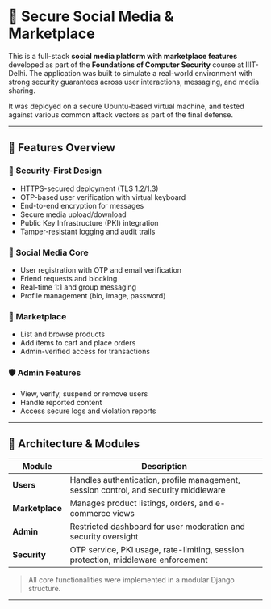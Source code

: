 # 🔐 Secure Social Media & Marketplace

This is a full-stack **social media platform with marketplace features** developed as part of the **Foundations of Computer Security** course at IIIT-Delhi. The application was built to simulate a real-world environment with strong security guarantees across user interactions, messaging, and media sharing.

It was deployed on a secure Ubuntu-based virtual machine, and tested against various common attack vectors as part of the final defense.

---

## 🚀 Features Overview

### 🔐 Security-First Design
- HTTPS-secured deployment (TLS 1.2/1.3)
- OTP-based user verification with virtual keyboard
- End-to-end encryption for messages
- Secure media upload/download
- Public Key Infrastructure (PKI) integration
- Tamper-resistant logging and audit trails

### 👥 Social Media Core
- User registration with OTP and email verification
- Friend requests and blocking
- Real-time 1:1 and group messaging
- Profile management (bio, image, password)

### 🛒 Marketplace
- List and browse products
- Add items to cart and place orders
- Admin-verified access for transactions

### 🛡️ Admin Features
- View, verify, suspend or remove users
- Handle reported content
- Access secure logs and violation reports

---

## 🧠 Architecture & Modules

| Module       | Description |
|--------------|-------------|
| **Users**    | Handles authentication, profile management, session control, and security middleware |
| **Marketplace** | Manages product listings, orders, and e-commerce views |
| **Admin**    | Restricted dashboard for user moderation and security oversight |
| **Security** | OTP service, PKI usage, rate-limiting, session protection, middleware enforcement |

> All core functionalities were implemented in a modular Django structure.

---
